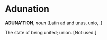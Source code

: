 # Adunation

**ADUNA'TION**, _noun_ \[Latin ad and unus, unio, .\]

The state of being united; union. \[Not used.\]
